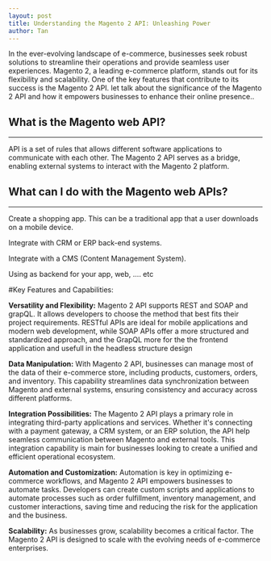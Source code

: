```yaml
---
layout: post
title: Understanding the Magento 2 API: Unleashing Power
author: Tan
---
```


In the ever-evolving landscape of e-commerce, businesses seek robust solutions to streamline their operations and provide seamless user experiences. Magento 2, a leading e-commerce platform, stands out for its flexibility and scalability. One of the key features that contribute to its success is the Magento 2 API. let talk about the significance of the Magento 2 API and how it empowers businesses to enhance their online presence..

## What is the Magento web API? 
-----

API is a set of rules that allows different software applications to communicate with each other. The Magento 2 API serves as a bridge, enabling external systems to interact with the Magento 2 platform.

## What can I do with the Magento web APIs?
-----

Create a shopping app. This can be a traditional app that a user downloads on a mobile device.

Integrate with CRM or ERP back-end systems.

Integrate with a CMS (Content Management System).

Using as backend for your app, web, .... etc


#Key Features and Capabilities:

**Versatility and Flexibility:**
Magento 2 API supports REST and SOAP and grapQL. It allows developers to choose the method that best fits their project requirements. RESTful APIs are ideal for mobile applications and modern web development, while SOAP APIs offer a more structured and standardized approach, and the GrapQL more for the the frontend application and usefull in the headless structure design 

**Data Manipulation:**
With Magento 2 API, businesses can manage most of the data of their e-commerce store, including products, customers, orders, and inventory. This capability streamlines data synchronization between Magento and external systems, ensuring consistency and accuracy across different platforms.

**Integration Possibilities:**
The Magento 2 API plays a primary role in integrating third-party applications and services. Whether it's connecting with a payment gateway, a CRM system, or an ERP solution, the API help seamless communication between Magento and external tools. This integration capability is main for businesses looking to create a unified and efficient operational ecosystem.

**Automation and Customization:**
Automation is key in optimizing e-commerce workflows, and Magento 2 API empowers businesses to automate tasks. Developers can create custom scripts and applications to automate processes such as order fulfillment, inventory management, and customer interactions, saving time and reducing the risk for the application and the business.

**Scalability:**
As businesses grow, scalability becomes a critical factor. The Magento 2 API is designed to scale with the evolving needs of e-commerce enterprises.
